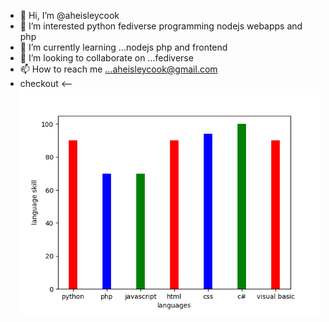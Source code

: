 - 👋 Hi, I’m @aheisleycook
- 👀 I’m interested python fediverse programming nodejs webapps and php
- 🌱 I’m currently learning ...nodejs php and frontend
- 💞️ I’m looking to collaborate on ...fediverse
- 📫 How to reach me ...aheisleycook@gmail.com
- checkout <-- !["lnages"](languages.png "Title")

<!---
aheisleycook/aheisleycook is a ✨ special ✨ repository because its `README.md` (this file) appears on your GitHub profile.
You can click the Preview link to take a look at your changes.
--->
